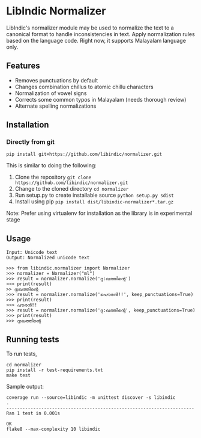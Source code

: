 # LibIndic Normalizer

LibIndic's normalizer module may be used to normalize the text to a canonical
format to handle inconsistencies in text. Apply normalization rules based on the language code. Right now, it supports Malayalam language only.

## Features

- Removes punctuations by default
- Changes combination chillus to atomic chillu  characters
- Normalization of vowel signs
- Corrects some common typos in Malayalam (needs thorough review)
- Alternate spelling normalizations

## Installation

### Directly from git

```
pip install git+https://github.com/libindic/normalizer.git
```

This is similar to doing the following:

1. Clone the repository `git clone https://github.com/libindic/normalizer.git`
2. Change to the cloned directory `cd normalizer`
3. Run setup.py to create installable source `python setup.py sdist`
3. Install using pip `pip install dist/libindic-normalizer*.tar.gz`

Note: Prefer using virtualenv for installation as the library is in experimental stage

## Usage
```
Input: Unicode text
Output: Normalized unicode text

>>> from libindic.normalizer import Normalizer
>>> normalizer = Normalizer("ml")
>>> result = normalizer.normalize('ദു:ഖത്തിന്റെ')
>>> print(result)
>> ദുഃഖത്തിന്റെ
>>> result = normalizer.normalize('പൌരൻ!!', keep_punctuations=True)
>>> print(result)
>>> പൗരൻ!!
>>> result = normalizer.normalize('ദു:ഖത്തിന്റെ', keep_punctuations=True)
>>> print(result)
>>> ദുഃഖത്തിന്റെ
```

## Running tests
To run tests, 

```
cd normalizer
pip install -r test-requirements.txt
make test
```
Sample output:

```
coverage run --source=libindic -m unittest discover -s libindic
.
----------------------------------------------------------------------
Ran 1 test in 0.001s

OK
flake8 --max-complexity 10 libindic

```

